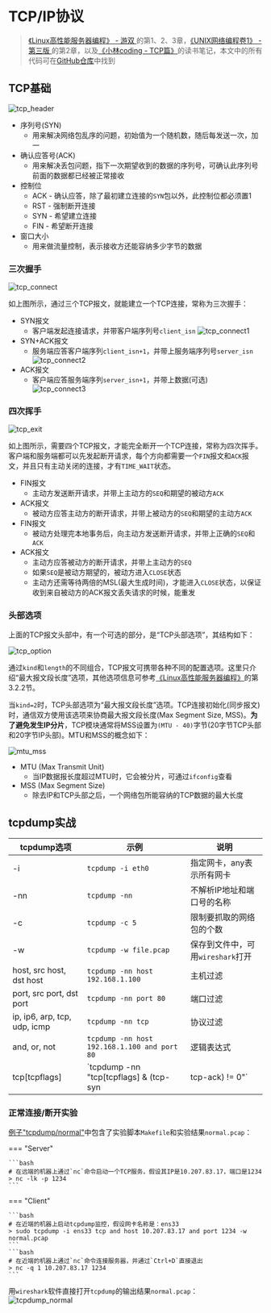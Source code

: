 # TCP/IP协议

> [《Linux高性能服务器编程》 - 游双 ](https://1drv.ms/b/s!AkcJSyT7tq80c1DmkdcxK7oScvQ)的第1、2、3章，[《UNIX网络编程卷1》 - 第三版 ](https://1drv.ms/b/s!AkcJSyT7tq80dP1Vghbg7qb9uts)的第2章，以及[《小林coding - TCP篇》](https://xiaolincoding.com/network/)的读书笔记，本文中的所有代码可在[GitHub仓库](https://github.com/LittleBee1024/learning_book/tree/main/docs/booknotes/hplsp/tcp_ip/code)中找到

## TCP基础

![tcp_header](./images/tcp_header.png)

* 序列号(SYN)
    * 用来解决网络包乱序的问题，初始值为一个随机数，随后每发送一次，加一
* 确认应答号(ACK)
    * 用来解决丢包问题，指下一次期望收到的数据的序列号，可确认此序列号前面的数据都已经被正常接收
* 控制位
    * ACK - 确认应答，除了最初建立连接的`SYN`包以外，此控制位都必须置1
    * RST - 强制断开连接
    * SYN - 希望建立连接
    * FIN - 希望断开连接
* 窗口大小
    * 用来做流量控制，表示接收方还能容纳多少字节的数据

### 三次握手

![tcp_connect](./images/tcp_connect.png)

如上图所示，通过三个TCP报文，就能建立一个TCP连接，常称为三次握手：

* SYN报文
    * 客户端发起连接请求，并带客户端序列号`client_isn`
    ![tcp_connect1](./images/tcp_connect1.png)
* SYN+ACK报文
    * 服务端应答客户端序列`client_isn+1`，并带上服务端序列号`server_isn`
    ![tcp_connect2](./images/tcp_connect2.png)
* ACK报文
    * 客户端应答服务端序列`server_isn+1`，并带上数据(可选)
    ![tcp_connect3](./images/tcp_connect3.png)

### 四次挥手

![tcp_exit](./images/tcp_exit.png)

如上图所示，需要四个TCP报文，才能完全断开一个TCP连接，常称为四次挥手。客户端和服务端都可以先发起断开请求，每个方向都需要一个`FIN`报文和`ACK`报文，并且只有主动关闭的连接，才有`TIME_WAIT`状态。

* FIN报文
    * 主动方发送断开请求，并带上主动方的`SEQ`和期望的被动方`ACK`
* ACK报文
    * 被动方应答主动方的断开请求，并带上被动方的`SEQ`和期望的主动方`ACK`
* FIN报文
    * 被动方处理完本地事务后，向主动方发送断开请求，并带上正确的`SEQ`和`ACK`
* ACK报文
    * 主动方应答被动方的断开请求，并带上主动方的`SEQ`
    * 如果`SEQ`是被动方期望的，被动方进入`CLOSE`状态
    * 主动方还需等待两倍的MSL(最大生成时间)，才能进入`CLOSE`状态，以保证收到来自被动方的ACK报文丢失请求的时候，能重发


### 头部选项

上面的TCP报文头部中，有一个可选的部分，是“TCP头部选项”，其结构如下：

![tcp_option](./images/tcp_option.png)

通过`kind`和`length`的不同组合，TCP报文可携带各种不同的配置选项。这里只介绍“最大报文段长度”选项，其他选项信息可参考[《Linux高性能服务器编程》](https://1drv.ms/b/s!AkcJSyT7tq80c1DmkdcxK7oScvQ)的第3.2.2节。

当`kind=2`时，TCP头部选项为“最大报文段长度”选项。TCP连接初始化(同步报文)时，通信双方使用该选项来协商最大报文段长度(Max Segment Size, MSS)。**为了避免发生IP分片**，TCP模块通常将MSS设置为`(MTU - 40)`字节(20字节TCP头部和20字节IP头部)。MTU和MSS的概念如下：

![mtu_mss](./images/mtu_mss.png)

* MTU (Max Transmit Unit)
    * 当IP数据报长度超过MTU时，它会被分片，可通过`ifconfig`查看
* MSS (Max Segment Size)
    * 除去IP和TCP头部之后，一个网络包所能容纳的TCP数据的最大长度

## tcpdump实战

tcpdump选项 | 示例 | 说明
--- | --- | ---
-i | `tcpdump -i eth0` | 指定网卡，any表示所有网卡
-nn | `tcpdump -nn` | 不解析IP地址和端口号的名称
-c | `tcpdump -c 5` | 限制要抓取的网络包的个数
-w | `tcpdump -w file.pcap` | 保存到文件中，可用`wireshark`打开
host, src host, dst host | `tcpdump -nn host 192.168.1.100` | 主机过滤
port, src port, dst port | `tcpdump -nn port 80` | 端口过滤
ip, ip6, arp, tcp, udp, icmp | `tcpdump -nn tcp` | 协议过滤
and, or, not | `tcpdump -nn host 192.168.1.100 and port 80` | 逻辑表达式
tcp[tcpflags] | `tcpdump -nn "tcp[tcpflags] & (tcp-syn|tcp-ack) != 0"` | 特定状态的TCP包

### 正常连接/断开实验

[例子"tcpdump/normal"](https://github.com/LittleBee1024/learning_book/tree/main/docs/booknotes/hplsp/tcp_ip/code/tcpdump/normal)中包含了实验脚本`Makefile`和实验结果`normal.pcap`：

=== "Server"

    ```bash
    # 在远端的机器上通过`nc`命令启动一个TCP服务，假设其IP是10.207.83.17，端口是1234
    > nc -lk -p 1234
    ```

=== "Client"

    ```bash
    # 在近端的机器上启动tcpdump监控，假设网卡名称是：ens33
    > sudo tcpdump -i ens33 tcp and host 10.207.83.17 and port 1234 -w normal.pcap
    ```
    ```bash
    # 在近端的机器上通过`nc`命令连接服务器，并通过`Ctrl+D`直接退出
    > nc -q 1 10.207.83.17 1234
    ```

用`wireshark`软件直接打开`tcpdump`的输出结果`normal.pcap`：
![tcpdump_normal](./images/tcpdump_normal.png)

